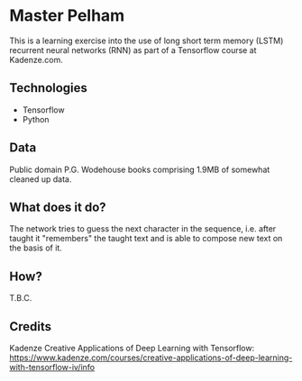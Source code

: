 # Master Pelham

This is a learning exercise into the use of long short term memory (LSTM) recurrent neural networks (RNN) as part of a Tensorflow course at Kadenze.com.

## Technologies

- Tensorflow
- Python

## Data

Public domain P.G. Wodehouse books comprising 1.9MB of somewhat cleaned up data.

## What does it do?

The network tries to guess the next character in the sequence, i.e. after taught it "remembers" the taught text and is able to compose new text on the basis of it.

## How?

T.B.C.

## Credits

Kadenze Creative Applications of Deep Learning with Tensorflow: https://www.kadenze.com/courses/creative-applications-of-deep-learning-with-tensorflow-iv/info

